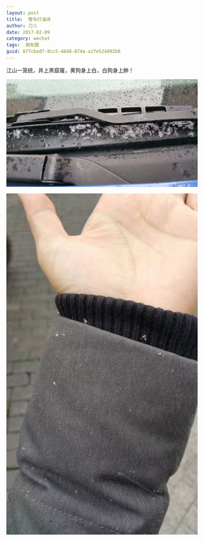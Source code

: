 ```yaml
---
layout: post
title:  雪与打油诗
author:	刀儿
date: 2017-02-09
category: wechat
tags:  朋友圈
guid: 877cbad7-8cc5-4848-874a-a1fe524892b8
---
```



江山一笼统，井上黑窟窿，黄狗身上白，白狗身上肿！


![](/assets/i/snow_poem/1.jpg)

![](/assets/i/snow_poem/2.jpg)
